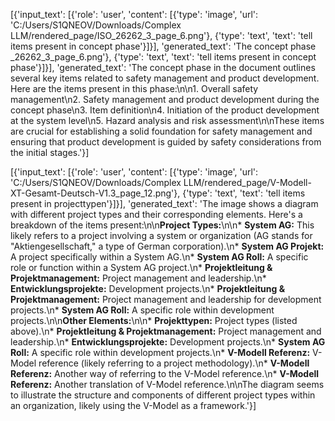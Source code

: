 [{'input_text': [{'role': 'user', 'content': [{'type': 'image', 'url': 'C:/Users/S1QNEOV/Downloads/Complex LLM/rendered_page/ISO_26262_3_page_6.png'}, {'type': 'text', 'text': 'tell items present in concept phase'}]}], 'generated_text': 'The concept phase _26262_3_page_6.png'}, {'type': 'text', 'text': 'tell items present in concept phase'}]}], 'generated_text': 'The concept phase in the document outlines several key items related to safety management and product development. Here are the items present in this phase:\n\n1. Overall safety management\n2. Safety management and product development during the concept phase\n3. Item definition\n4. Initiation of the product development at the system level\n5. Hazard analysis and risk assessment\n\nThese items are crucial for establishing a solid foundation for safety management and ensuring that product development is guided by safety considerations from the initial stages.'}]



[{'input_text': [{'role': 'user', 'content': [{'type': 'image', 'url': 'C:/Users/S1QNEOV/Downloads/Complex LLM/rendered_page/V-Modell-XT-Gesamt-Deutsch-V1.3_page_12.png'}, {'type': 'text', 'text': 'tell items present in projecttypen'}]}], 'generated_text': 'The image shows a diagram with different project types and their corresponding elements. Here\'s a breakdown of the items present:\n\n**Project Types:**\n\n* **System AG:** This likely refers to a project involving a system or organization (AG stands for "Aktiengesellschaft," a type of German corporation).\n* **System AG Projekt:** A project specifically within a System AG.\n* **System AG Roll:** A specific role or function within a System AG project.\n* **Projektleitung & Projektmanagement:** Project management and leadership.\n* **Entwicklungsprojekte:** Development projects.\n* **Projektleitung & Projektmanagement:** Project management and leadership for development projects.\n* **System AG Roll:** A specific role within development projects.\n\n**Other Elements:**\n\n* **Projekttypen:** Project types (listed above).\n* **Projektleitung & Projektmanagement:** Project management and leadership.\n* **Entwicklungsprojekte:** Development projects.\n* **System AG Roll:** A specific role within development projects.\n* **V-Modell Referenz:** V-Model reference (likely referring to a project methodology).\n* **V-Modell Referenz:** Another way of referring to the V-Model reference.\n* **V-Modell Referenz:** Another translation of V-Model reference.\n\nThe diagram seems to illustrate the structure and components of different project types within an organization, likely using the V-Model as a framework.'}]
